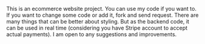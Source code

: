 This is an ecommerce website project.
You can use my code if you want to. If you want to change some code or add it, fork and send request.
There are many things that can be better about styling. But as the backend code, it can be used in real time (considering you have Stripe account to accept actual payments).
I am open to any suggestions and improvements.
